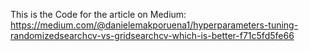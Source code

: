 This is the Code for the article on Medium:  https://medium.com/@danielemakporuena1/hyperparameters-tuning-randomizedsearchcv-vs-gridsearchcv-which-is-better-f71c5fd5fe66

